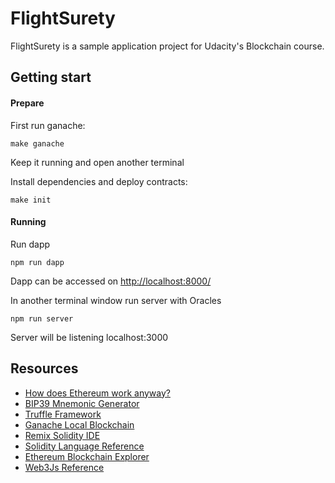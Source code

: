 # FlightSurety

FlightSurety is a sample application project for Udacity's Blockchain course.


## Getting start

#### Prepare
First run ganache:

```
make ganache
```

Keep it running and open another terminal

Install dependencies and deploy contracts:

```
make init
```

#### Running

Run dapp

```
npm run dapp
```

Dapp can be accessed on [http://localhost:8000/](http://localhost:8000/)


In another terminal window run server with Oracles

```
npm run server
```

Server will be listening localhost:3000



## Resources

* [How does Ethereum work anyway?](https://medium.com/@preethikasireddy/how-does-ethereum-work-anyway-22d1df506369)
* [BIP39 Mnemonic Generator](https://iancoleman.io/bip39/)
* [Truffle Framework](http://truffleframework.com/)
* [Ganache Local Blockchain](http://truffleframework.com/ganache/)
* [Remix Solidity IDE](https://remix.ethereum.org/)
* [Solidity Language Reference](http://solidity.readthedocs.io/en/v0.4.24/)
* [Ethereum Blockchain Explorer](https://etherscan.io/)
* [Web3Js Reference](https://github.com/ethereum/wiki/wiki/JavaScript-API)
